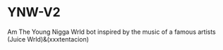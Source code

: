 # YNW-V2
Am The Young Nigga Wrld
bot inspired by the music of a famous artists (Juice Wrld)&(xxxtentacion)
